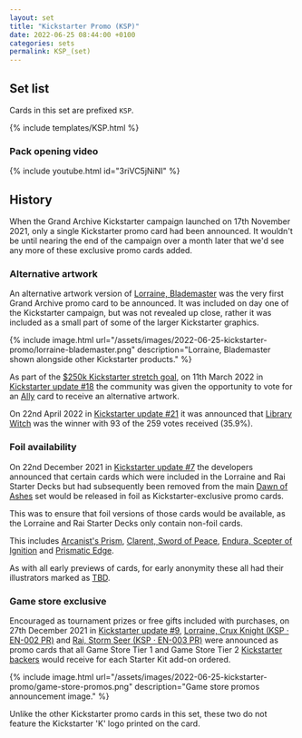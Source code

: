 ```yaml
---
layout: set
title: "Kickstarter Promo (KSP)"
date: 2022-06-25 08:44:00 +0100
categories: sets
permalink: KSP_(set)
---
```

## Set list

Cards in this set are prefixed `KSP`.

{% include templates/KSP.html %}

### Pack opening video

{% include youtube.html id="3riVC5jNiNI" %}

## History

When the Grand Archive Kickstarter campaign launched on 17th November 2021, only a single Kickstarter promo card had been announced. It wouldn't be until nearing the end of the campaign over a month later that we'd see any more of these exclusive promo cards added.

### Alternative artwork

An alternative artwork version of [Lorraine, Blademaster](https://index.gatcg.com/edition/lorraine-blademaster-ksp) was the very first Grand Archive promo card to be announced. It was included on day one of the Kickstarter campaign, but was not revealed up close, rather it was included as a small part of some of the larger Kickstarter graphics.

{% include image.html url="/assets/images/2022-06-25-kickstarter-promo/lorraine-blademaster.png" description="Lorraine, Blademaster shown alongside other Kickstarter products." %}

As part of the <span class="dead-link">[$250k Kickstarter stretch goal](/kickstarter#stretch-goals)</span>, on 11th March 2022 in [Kickstarter update #18](https://www.kickstarter.com/projects/weebs/grand-archive-tcg/posts/3450881) the community was given the opportunity to vote for an <span class="dead-link">[Ally](/type#ally)</span> card to receive an alternative artwork. 

On 22nd April 2022 in [Kickstarter update #21](https://www.kickstarter.com/projects/weebs/grand-archive-tcg/posts/3487727) it was announced that [Library Witch](https://index.gatcg.com/edition/library-witch-ksp) was the winner with 93 of the 259 votes received (35.9%).

### Foil availability

On 22nd December 2021 in [Kickstarter update #7](https://www.kickstarter.com/projects/weebs/grand-archive-tcg/posts/3392207) the developers announced that certain cards which were included in the Lorraine and Rai Starter Decks but had subsequently been removed from the main [Dawn of Ashes](/DOA-1st_(set)) set would be released in foil as Kickstarter-exclusive promo cards.

This was to ensure that foil versions of those cards would be available, as the Lorraine and Rai Starter Decks only contain non-foil cards.

This includes [Arcanist's Prism](https://index.gatcg.com/edition/arcanists-prism-ksp), [Clarent, Sword of Peace](https://index.gatcg.com/edition/clarent-sword-of-peace-ksp), [Endura, Scepter of Ignition](https://index.gatcg.com/edition/endura-scepter-of-ignition-ksp) and [Prismatic Edge](https://index.gatcg.com/edition/prismatic-edge-ksp).

As with all early previews of cards, for early anonymity these all had their illustrators marked as <span class="dead-link">[TBD](/illustrators#tbd)</span>.

### Game store exclusive

Encouraged as tournament prizes or free gifts included with purchases, on 27th December 2021 in [Kickstarter update #9](https://www.kickstarter.com/projects/weebs/grand-archive-tcg/posts/3394515), [Lorraine, Crux Knight (KSP &middot; EN-002 PR)](https://index.gatcg.com/edition/lorraine-crux-knight-ksp) and [Rai, Storm Seer (KSP &middot; EN-003 PR)](https://index.gatcg.com/edition/rai-storm-seer-ksp) were announced as promo cards that all Game Store Tier 1 and Game Store Tier 2 [Kickstarter backers](/kickstarter#tiers) would receive for each Starter Kit add-on ordered.

{% include image.html url="/assets/images/2022-06-25-kickstarter-promo/game-store-promos.png" description="Game store promos announcement image." %}

Unlike the other Kickstarter promo cards in this set, these two do not feature the Kickstarter 'K' logo printed on the card.